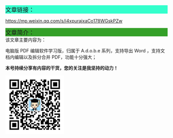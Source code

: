 <div style="background-color:#33ffcc;font-size:18px">文章链接：</div>


<a href="https://mp.weixin.qq.com/s/i4xpurajxaCo178WGskPZw" target="_blank" >https://mp.weixin.qq.com/s/i4xpurajxaCo178WGskPZw</a>



<div style="background-color:RGB(52,160,40);font-size:18px">文章简介：</div>
该文章主要内容为：

电脑版 PDF 编辑软件学习版，归属于 A.d.o.b.e 系列，支持导出 Word ，支持文档内编辑以及拆分合并 PDF，功能十分强大；





**本号持续分享有内容的干货，您的关注是我坚持的动力！**

<img src="./../../../_assets/clip_image002.jpg" alt="img" style="zoom:33%;" />